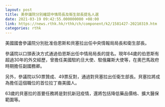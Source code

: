 ```yaml
---
layout: post
title: 美參議院分別確認中情局長及衛生部長提名人選
date: 2021-03-19 09:42:55.000000000 +08:00
link: https://news.rthk.hk/rthk/ch/component/k2/1581427-20210319.htm
categories: rthk
---
```


美國國會參議院分別批准伯恩斯和貝塞拉出任中央情報局局長和衛生部長。

參議院以口頭表決方式通過伯恩斯出任中情局局長的提名。現年64歲的伯恩斯有超過30年的外交經歷，曾擔任美國駐約旦大使、駐俄羅斯大使等，在奧巴馬政府時期擔任副國務卿。

另外，參議院以50票贊成、49票反對，通過對貝塞拉出任衛生部長。貝塞拉將成為擔任這個職位的首位拉丁裔美國人。

63歲的貝塞拉的首要任務將是對抗新冠疫情，還將包括降低藥品價格、擴大醫保範圍等。
